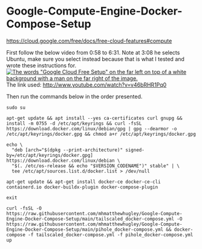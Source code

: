 # Google-Compute-Engine-Docker-Compose-Setup

https://cloud.google.com/free/docs/free-cloud-features#compute

First follow the below video from 0:58 to 6:31. Note at 3:08 he selects Ubuntu, make sure you select  instead because that is what I tested and wrote these instructions for.
[![The words "Google Cloud Free Setup" on the far left on top of a white background with a man on the far right of the image.](http://img.youtube.com/vi/v46bRHR1Pq0/0.jpg)](http://www.youtube.com/watch?v=v46bRHR1Pq0)
The link used: http://www.youtube.com/watch?v=v46bRHR1Pq0

Then run the commands below in the order presented.

```
sudo su
```
```
apt-get update && apt install --yes ca-certificates curl gnupg && install -m 0755 -d /etc/apt/keyrings && curl -fsSL https://download.docker.com/linux/debian/gpg | gpg --dearmor -o /etc/apt/keyrings/docker.gpg && chmod a+r /etc/apt/keyrings/docker.gpg
```
```
echo \
  "deb [arch="$(dpkg --print-architecture)" signed-by=/etc/apt/keyrings/docker.gpg] https://download.docker.com/linux/debian \
  "$(. /etc/os-release && echo "$VERSION_CODENAME")" stable" | \
  tee /etc/apt/sources.list.d/docker.list > /dev/null
```
```
apt-get update && apt-get install docker-ce docker-ce-cli containerd.io docker-buildx-plugin docker-compose-plugin
```
```
exit
```
```
curl -fsSL -O https://raw.githubusercontent.com/mhmatthewhugley/Google-Compute-Engine-Docker-Compose-Setup/main/tailscaled_docker-compose.yml -O https://raw.githubusercontent.com/mhmatthewhugley/Google-Compute-Engine-Docker-Compose-Setup/main/pihole_docker-compose.yml && docker-compose -f tailscaled_docker-compose.yml -f pihole_docker-compose.yml up
```
